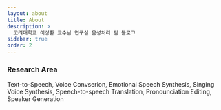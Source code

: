 ```yaml
---
layout: about
title: About
description: >
  고려대학교 이성환 교수님 연구실 음성처리 팀 블로그
sidebar: true
order: 2
---
```


### Research Area
Text-to-Speech, Voice Convserion, Emotional Speech Synthesis, Singing Voice Synthesis, Speech-to-speech Translation, Pronounciation Editing, Speaker Generation 


